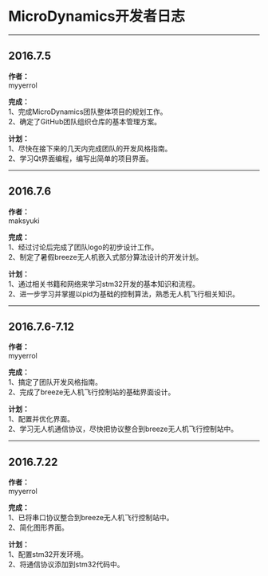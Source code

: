 # MicroDynamics开发者日志

---
## 2016.7.5

**作者：**<br>
myyerrol<br>

**完成：**<br>
1、完成MicroDynamics团队整体项目的规划工作。<br>
2、确定了GitHub团队组织仓库的基本管理方案。<br>

**计划：**<br>
1、尽快在接下来的几天内完成团队的开发风格指南。<br>
2、学习Qt界面编程，编写出简单的项目界面。<br>

---
## 2016.7.6

**作者：**<br>
maksyuki<br>

**完成：**<br>
1、经过讨论后完成了团队logo的初步设计工作。<br>
2、制定了暑假breeze无人机嵌入式部分算法设计的开发计划。<br>

**计划：**<br>
1、通过相关书籍和网络来学习stm32开发的基本知识和流程。<br>
2、进一步学习并掌握以pid为基础的控制算法，熟悉无人机飞行相关知识。<br>

---
## 2016.7.6-7.12

**作者：**<br>
myyerrol<br>

**完成：**<br>
1、搞定了团队开发风格指南。<br>
2、完成了breeze无人机飞行控制站的基础界面设计。<br>

**计划：**<br>
1、配置并优化界面。<br>
2、学习无人机通信协议，尽快把协议整合到breeze无人机飞行控制站中。<br>

---
## 2016.7.22

**作者：**<br>
myyerrol<br>

**完成：**<br>
1、已将串口协议整合到breeze无人机飞行控制站中。<br>
2、简化图形界面。<br>

**计划：**<br>
1、配置stm32开发环境。<br>
2、将通信协议添加到stm32代码中。<br>
